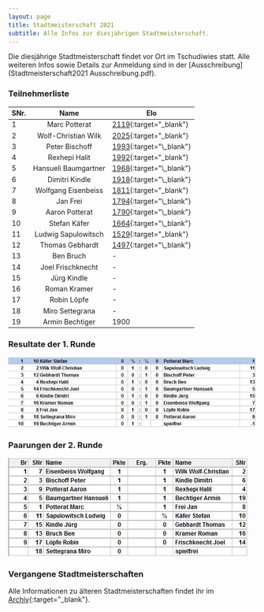 ```yaml
---
layout: page
title: Stadtmeisterschaft 2021
subtitle: Alle Infos zur diesjährigen Stadtmeisterschaft.
---
```


Die diesjährige Stadtmeisterschaft findet vor Ort im Tschudiwies statt. Alle weiteren Infos sowie Details zur Anmeldung sind in der [Ausschreibung](Stadtmeisterschaft2021 Ausschreibung.pdf).

### Teilnehmerliste

| SNr. |         Name         | Elo                                                                                                                                     |
| ---- | :------------------: | --------------------------------------------------------------------------------------------------------------------------------------- |
| 1    |    Marc Potterat     | [2119](http://www.swisschess.ch/fuehrungsliste-detail.html?old=L3NjaGFjaHNwb3J0L2ZsL2RldGFpbC5waHA_Y29kZT00ODI3){:target="\_blank"}     |
| 2    | Wolf-Christian Wilk  | [2025](https://ratings.fide.com/profile/1324985){:target="\_blank"}                                                                     |
| 3    |    Peter Bischoff    | [1993](http://www.swisschess.ch/fuehrungsliste-detail.html?old=L3NjaGFjaHNwb3J0L2ZsL2RldGFpbC5waHA_Y29kZT04NDE,){:target="\_blank"}     |
| 4    |    Rexhepi Halit     | [1992](http://www.swisschess.ch/fuehrungsliste-detail.html?old=L3NjaGFjaHNwb3J0L2ZsL2RldGFpbC5waHA_Y29kZT0xMzcz){:target="\_blank"}     |
| 5    | Hansueli Baumgartner | [1968](http://www.swisschess.ch/fuehrungsliste-detail.html?old=L3NjaGFjaHNwb3J0L2ZsL2RldGFpbC5waHA_Y29kZT02NzI,){:target="\_blank"}     |
| 6    |    Dimitri Kindle    | [1918](http://www.swisschess.ch/fuehrungsliste-detail.html?old=L3NjaGFjaHNwb3J0L2ZsL2RldGFpbC5waHA_Y29kZT0yMzEwOQ,,){:target="\_blank"} |
| 7    | Wolfgang Eisenbeiss  | [1811](http://www.swisschess.ch/fuehrungsliste-detail.html?old=L3NjaGFjaHNwb3J0L2ZsL2RldGFpbC5waHA_Y29kZT0yNzkw){:target="\_blank"}     |
| 8    |       Jan Frei       | [1794](http://www.swisschess.ch/fuehrungsliste-detail.html?old=L3NjaGFjaHNwb3J0L2ZsL2RldGFpbC5waHA_Y29kZT0xODkyNA,,){:target="\_blank"} |
| 9    |    Aaron Potterat    | [1790](http://www.swisschess.ch/fuehrungsliste-detail.html?old=L3NjaGFjaHNwb3J0L2ZsL2RldGFpbC5waHA_Y29kZT0xOTMyMQ,,){:target="\_blank"} |
| 10   |     Stefan Käfer     | [1664](http://www.swisschess.ch/fuehrungsliste-detail.html?old=L3NjaGFjaHNwb3J0L2ZsL2RldGFpbC5waHA_Y29kZT0yMzUzNg,,){:target="\_blank"} |
| 11   | Ludwig Sapulowitsch  | [1529](http://www.swisschess.ch/fuehrungsliste-detail.html?old=L3NjaGFjaHNwb3J0L2ZsL2RldGFpbC5waHA_Y29kZT01MjQ2){:target="\_blank"}     |
| 12   |   Thomas Gebhardt    | [1497](http://www.swisschess.ch/fuehrungsliste-detail.html?old=L3NjaGFjaHNwb3J0L2ZsL2RldGFpbC5waHA_Y29kZT0yMzUzNw,,){:target="\_blank"} |
| 13   |      Ben Bruch       | -                                                                                                                                       |
| 14   |  Joel Frischknecht   | -                                                                                                                                       |
| 15   |     Jürg Kindle      | -                                                                                                                                       |
| 16   |     Roman Kramer     | -                                                                                                                                       |
| 17   |     Robin Löpfe      | -                                                                                                                                       |
| 18   |   Miro Settegrana    | -                                                                                                                                       |
| 19   |   Armin Bechtiger    | 1900                                                                                                                                    |

### Resultate der 1. Runde

![Stadmeisterschaft Resultate Runde 1](/assets/img/stadtmeisterschaft/2021/r1-resultate.png)

### Paarungen der 2. Runde

![Stadmeisterschaft Paarungen Runde 2](/assets/img/stadtmeisterschaft/2021/r2-paarungen.png)

### Vergangene Stadtmeisterschaften

Alle Informationen zu älteren Stadtmeisterschaften findet ihr im [Archiv](http://schachklub-sg.ch/klubturnier.php){:target="\_blank"}.

